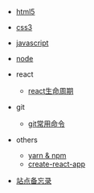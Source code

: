 - [html5](html5/)

* [css3](css3/)
* [javascript](javascript/)
* [node](node/)
* react

    + [react生命周期](react/lifetime)

* git

    + [git常用命令](git/git常用命令.md)

* others

    + [yarn & npm](others/yarn)
    + [create-react-app](others/create-react-app.md)

* [站点备忘录](website)

